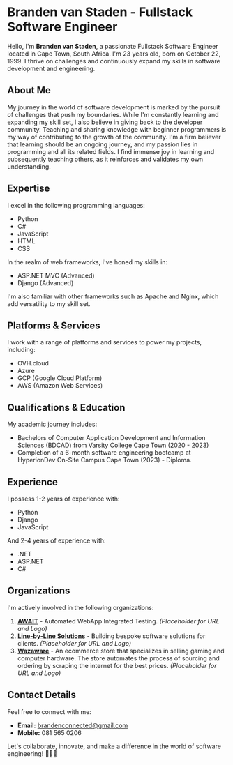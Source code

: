 # Branden van Staden - Fullstack Software Engineer

Hello, I'm **Branden van Staden**, a passionate Fullstack Software Engineer located in Cape Town, South Africa. I'm 23 years old, born on October 22, 1999. I thrive on challenges and continuously expand my skills in software development and engineering.

## About Me

My journey in the world of software development is marked by the pursuit of challenges that push my boundaries. While I'm constantly learning and expanding my skill set, I also believe in giving back to the developer community. Teaching and sharing knowledge with beginner programmers is my way of contributing to the growth of the community. I'm a firm believer that learning should be an ongoing journey, and my passion lies in programming and all its related fields. I find immense joy in learning and subsequently teaching others, as it reinforces and validates my own understanding.

## Expertise

I excel in the following programming languages:

- Python
- C#
- JavaScript
- HTML
- CSS

In the realm of web frameworks, I've honed my skills in:

- ASP.NET MVC (Advanced)
- Django (Advanced)

I'm also familiar with other frameworks such as Apache and Nginx, which add versatility to my skill set.

## Platforms & Services

I work with a range of platforms and services to power my projects, including:

- OVH.cloud
- Azure
- GCP (Google Cloud Platform)
- AWS (Amazon Web Services)

## Qualifications & Education

My academic journey includes:

- Bachelors of Computer Application Development and Information Sciences (BDCAD) from Varsity College Cape Town (2020 - 2023)
- Completion of a 6-month software engineering bootcamp at HyperionDev On-Site Campus Cape Town (2023) - Diploma.

## Experience

I possess 1-2 years of experience with:

- Python
- Django
- JavaScript

And 2-4 years of experience with:

- .NET
- ASP.NET
- C#

## Organizations

I'm actively involved in the following organizations:

1. **[AWAIT](#)** - Automated WebApp Integrated Testing. *(Placeholder for URL and Logo)*
2. **[Line-by-Line Solutions](#)** - Building bespoke software solutions for clients. *(Placeholder for URL and Logo)*
3. **[Wazaware](#)** - An ecommerce store that specializes in selling gaming and computer hardware. The store automates the process of sourcing and ordering by scraping the internet for the best prices. *(Placeholder for URL and Logo)*

## Contact Details

Feel free to connect with me:

- **Email:** brandenconnected@gmail.com
- **Mobile:** 081 565 0206

Let's collaborate, innovate, and make a difference in the world of software engineering! 🚀👨‍💻
